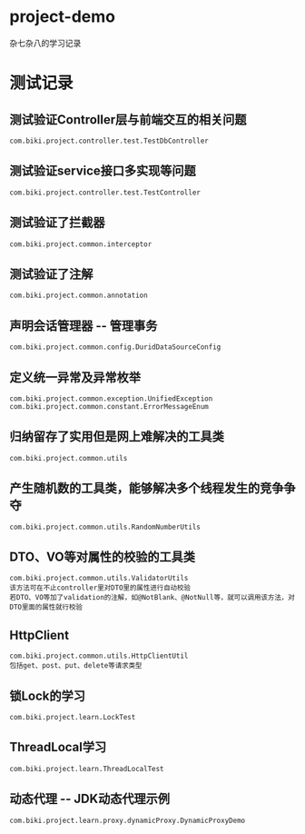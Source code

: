 # project-demo
杂七杂八的学习记录

# 测试记录
## 测试验证Controller层与前端交互的相关问题
    com.biki.project.controller.test.TestDbController

## 测试验证service接口多实现等问题
    com.biki.project.controller.test.TestController

## 测试验证了拦截器
    com.biki.project.common.interceptor
    
## 测试验证了注解
    com.biki.project.common.annotation
    
## 声明会话管理器 -- 管理事务
    com.biki.project.common.config.DuridDataSourceConfig
    
## 定义统一异常及异常枚举
    com.biki.project.common.exception.UnifiedException
    com.biki.project.common.constant.ErrorMessageEnum
    
## 归纳留存了实用但是网上难解决的工具类
    com.biki.project.common.utils
    
## 产生随机数的工具类，能够解决多个线程发生的竞争争夺
    com.biki.project.common.utils.RandomNumberUtils
    
## DTO、VO等对属性的校验的工具类
    com.biki.project.common.utils.ValidatorUtils
    该方法可在不止controller里对DTO里的属性进行自动校验
    若DTO、VO等加了validation的注解，如@NotBlank、@NotNull等，就可以调用该方法，对DTO里面的属性就行校验
    
## HttpClient
    com.biki.project.common.utils.HttpClientUtil
    包括get、post、put、delete等请求类型
    
## 锁Lock的学习
    com.biki.project.learn.LockTest
    
## ThreadLocal学习
    com.biki.project.learn.ThreadLocalTest
    
## 动态代理 -- JDK动态代理示例
    com.biki.project.learn.proxy.dynamicProxy.DynamicProxyDemo
   